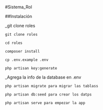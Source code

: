 #Sistema_Rol


##Instalación

_git clone  roles
```
git clone roles
```
```
cd roles
```
```
composer install
```
```
cp .env.example .env
```
```
php artisan key:generate
```
_Agrega la info de la database en .env

```
php artisan migrate para migrar las tablass
```
```
php artisan db:seed para crear los datps
```
```
php artisan serve para empezar la app
```
